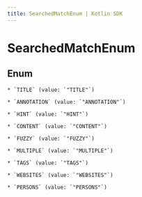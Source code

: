 ```yaml
---
title: SearchedMatchEnum | Kotlin SDK
---
```



# SearchedMatchEnum

## Enum


    * `TITLE` (value: `"TITLE"`)

    * `ANNOTATION` (value: `"ANNOTATION"`)

    * `HINT` (value: `"HINT"`)

    * `CONTENT` (value: `"CONTENT"`)

    * `FUZZY` (value: `"FUZZY"`)

    * `MULTIPLE` (value: `"MULTIPLE"`)

    * `TAGS` (value: `"TAGS"`)

    * `WEBSITES` (value: `"WEBSITES"`)

    * `PERSONS` (value: `"PERSONS"`)



